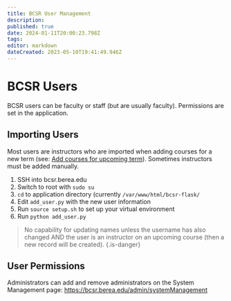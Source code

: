 ```yaml
---
title: BCSR User Management
description: 
published: true
date: 2024-01-11T20:00:23.798Z
tags: 
editor: markdown
dateCreated: 2023-05-10T19:41:49.946Z
---
```


# BCSR Users
BCSR users can be faculty or staff (but are usually faculty). Permissions are set in the application.

## Importing Users

Most users are instructors who are imported when adding courses for a new term (see: [Add courses for upcoming term](/runbook/add-term)). Sometimes instructors must be added manually.

1. SSH into bcsr.berea.edu
1. Switch to root with `sudo su`
1. `cd` to application directory (currently `/var/www/html/bcsr-flask/`
1. Edit `add_user.py` with the new user information
1. Run `source setup.sh` to set up your virtual environment
1. Run `python add_user.py`

>No capability for updating names unless the username has also changed AND the user is an instructor on an upcoming course (then a new record will be created).
{.is-danger}

 ## User Permissions
 
Administrators can add and remove administrators on the System Management page: https://bcsr.berea.edu/admin/systemManagement
